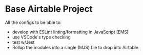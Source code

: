 # Base Airtable Project

All the configs to be able to:

- develop with ESLint linting/formatting in JavaScript (EMS)
- use VSCode's type checking
- test w/Jest
- Rollup the modules into a single (MJS) file to drop into Airtable
